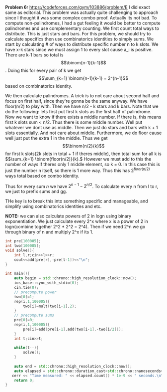 **Problem 6:** https://codeforces.com/gym/103886/problem/E
I did exact same as editorial.
This problem was actually quite challenging to approach since I thought it was some complex combo proof. Actually its not bad.
To compute non-palindromes, I had a gut feeling it would be better to compute palindromes and use complementary counting.
We first count total ways to distribute. This is just stars and bars.
For this problem, we should try to calculate specifics then use combinatorics identities to simply sums.
We start by calculating # of ways to distribute specific number n to k slots. We have x-k stars since we must assign 1 to every slot cause a_i is positive. There are k-1 bars so total is $$\binom{n-1}{k-1}$$.
Doing this for every pair of k we get $$\sum_{k=1} \binom{n-1}{k-1} = 2^{n-1}$$ based on combinatorics identity.

We then calculate palindromes. A trick is to not care about second half and focus on first half, since they're gonna be the same anyway. We have floor(n/2) to play with. Then we have n/2 - k stars and k bars. Note that we do the following: lets first put first k slots as the first half of palindrome. Now we want to know if there exists a middle number. If there is, this means first k slots sum < n/2. Thus there is some middle number. Well put whatever we dont use as middle. Then we just do stars and bars with k + 1 slots essentially. And not care about middle. Furthermore, we do floor cause well just put the extra 1 in the middle.
Thus we get $$\binom{n/2}{k}$$ for first k slots(2k slots in total + 1 if theres middle), then total sum for all k is $$\sum_{k=1} \binom{floor(n/2)}{k}.$ However we must add to this the number of ways if theres only 1 middle element, so k = 0. In this case this is just the number n itself, so there is 1 more way.
Thus this has $2^{floor(n/2)}$ ways total based on combo identity.

Thus for every sum $n$ we have $2^{n-1} - 2^{n/2}$. To calculate every n from l to r, we just to prefix sums and gg.

THe key is to break this into something specific and manageable, and simplify using combinatorics identities and etc.

**NOTE:** we can also calculate powers of 2 in logn using binary exponentiation. We just calculate every 2^x where x is a power of 2 in logn(combine together 2^2 * 2^2 = 2^4). Then if we need 2^n we go through binary of n and multiply 2^x if its 1.
```cpp
int pre[100005];
int two[100005];
void solve(){
    int l,r;cin>>l>>r;
    cout<<add(pre[r],-pre[l-1])<<"\n";
}   
 
int main(){
	auto begin = std::chrono::high_resolution_clock::now();
    ios_base::sync_with_stdio(0);
    cin.tie(0);
    // precompute power
    two[0]=1;
    rep(i,1,100005){
        two[i]=mult(two[i-1],2);
    }
    // precompute sums
    pre[0]=0;
    rep(i,1,100005){
        pre[i]=add(pre[i-1],add(two[i-1],-two[i/2]));
    }
    int t;cin>>t;
    
    while(t--){
        solve();
    }
    
	auto end = std::chrono::high_resolution_clock::now();
    auto elapsed = std::chrono::duration_cast<std::chrono::nanoseconds>(end - begin);
   cerr << "Time measured: " << elapsed.count() * 1e-9 << " seconds.\n";
	return 0;
}  
```
